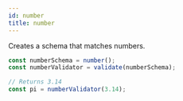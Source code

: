 ```yaml
---
id: number
title: number
---
```


Creates a schema that matches numbers.

```ts
const numberSchema = number();
const numberValidator = validate(numberSchema);

// Returns 3.14
const pi = numberValidator(3.14);
```
